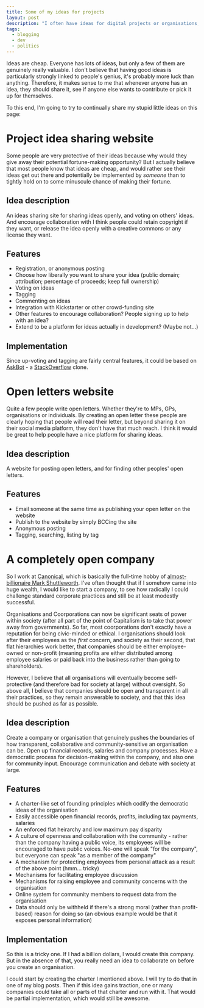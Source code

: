 ```yaml
---
title: Some of my ideas for projects
layout: post
description: "I often have ideas for digital projects or organisations, and I really see no point keeping them secret, so I'm going to start trying to share them here."
tags:
  - blogging
  - dev
  - politics
---
```

 
Ideas are cheap. Everyone has lots of ideas, but only a few of them are genuinely really valuable. I don't believe that having good ideas is particularly strongly linked to people's genius, it's probably more luck than anything. Therefore, it makes sense to me that whenever anyone has an idea, they should share it, see if anyone else wants to contribute or pick it up for themselves.

To this end, I'm going to try to continually share my stupid little ideas on this page:

Project idea sharing website
===

Some people are very protective of their ideas because why would they give away their potential fortune-making opportunity? But I actually believe that most people know that ideas are cheap, and would rather see their ideas get out there and potentially be implemented by *someone* than to tightly hold on to some minuscule chance of making their fortune.

Idea description
---

An ideas sharing site for sharing ideas openly, and voting on others' ideas. And encourage collaboration with  I think people could retain copyright if they want, or release the idea openly with a creative commons or any license they want.

Features
---

- Registration, or anonymous posting
- Choose how liberally you want to share your idea (public domain; attribution; percentage of proceeds; keep full ownership)
- Voting on ideas
- Tagging
- Commenting on ideas
- Integration with Kickstarter or other crowd-funding site
- Other features to encourage collaboration? People signing up to help with an idea?
- Extend to be a platform for ideas actually in development? (Maybe not...)

Implementation
---

Since up-voting and tagging are fairly central features, it could be based on [AskBot](https://askbot.com/) - a [StackOverflow](http://stackoverflow.com/) clone.

Open letters website
===

Quite a few people write open letters. Whether they're to MPs, GPs, organisations or individuals. By creating an open letter these people are clearly hoping that people will read their letter, but beyond sharing it on their social media platform, they don't have that much reach. I think it would be great to help people have a nice platform for sharing ideas.

Idea description
---

A website for posting open letters, and for finding other peoples' open letters.

Features
---

- Email someone at the same time as publishing your open letter on the website
- Publish to the website by simply BCCing the site
- Anonymous posting
- Tagging, searching, listing by tag

A completely open company
===

So I work at [Canonical](http://www.canonical.com/), which is basically the full-time hobby of [almost-billionaire Mark Shuttleworth](http://www.markshuttleworth.com/). I've often thought that if I somehow came into huge wealth, I would like to start a company, to see how radically I could challenge standard corporate practices and still be at least modestly successful.

Organisations and Coorporations can now be significant seats of power within society (after all part of the point of Capitalism is to take that power away from governments). So far, most coorporations don't exactly have a reputation for being civic-minded or ethical. I organisations should look after their employees as the *first* concern, and society as their second, that flat hierarchies work better, that companies should be either employee-owned or non-profit (meaning profits are either distributed among employee salaries or paid back into the business rather than going to shareholders).

However, I believe that all organisations will eventually become self-protective (and therefore bad for society at large) without oversight. So above all, I believe that companies should be open and transparent in all their practices, so they remain answerable to society, and that this idea should be pushed as far as possible.

Idea description
---

Create a company or organisation that genuinely pushes the boundaries of how transparent, collaborative and community-sensitive an organisation can be. Open up financial records, salaries and company processes. Have a democratic process for decision-making within the company, and also one for community input. Encourage communication and debate with society at large.

Features
---

- A charter-like set of founding principles which codify the democratic ideas of the organisation
- Easily accessible open financial records, profits, including tax payments, salaries
- An enforced flat heirarchy and low maximum pay disparity
- A culture of openness and collaboration with the community - rather than the company having a public voice, its employees will be encouraged to have public voices. No-one will speak "for the company", but everyone can speak "as a member of the company"
- A mechanism for protecting employees from personal attack as a result of the above point (hmm... tricky)
- Mechanisms for facilitating employee discussion
- Mechanisms for raising employee and community concerns with the organisation
- Online system for community members to request data from the organisation
- Data should only be withheld if there's a strong moral (rather than profit-based) reason for doing so (an obvious example would be that it exposes personal information)

Implementation
---

So this is a tricky one. If I had a billion dollars, I would create this company. But in the absence of that, you really need an idea to collaborate on before you create an organisation.

I could start by creating the charter I mentioned above. I will try to do that in one of my blog posts. Then if this idea gains traction, one or many companies could take all or parts of that charter and run with it. That would be partial implementation, which would still be awesome.
